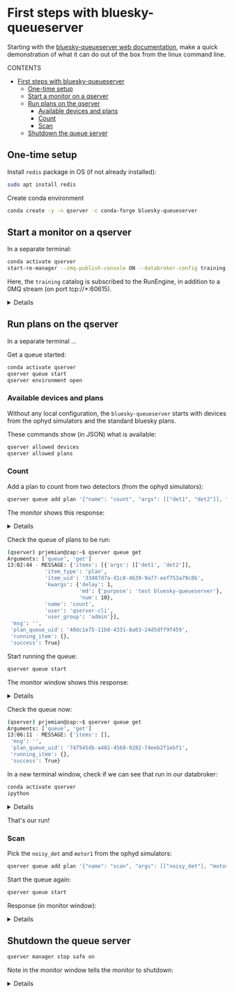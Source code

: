 # First steps with bluesky-queueserver

Starting with the [bluesky-queueserver web
documentation](https://blueskyproject.io/bluesky-queueserver/cli_tools.html),
make a quick demonstration of what it can do out of the box from the linux
command line.

CONTENTS

- [First steps with bluesky-queueserver](#first-steps-with-bluesky-queueserver)
  - [One-time setup](#one-time-setup)
  - [Start a monitor on a qserver](#start-a-monitor-on-a-qserver)
  - [Run plans on the qserver](#run-plans-on-the-qserver)
    - [Available devices and plans](#available-devices-and-plans)
    - [Count](#count)
    - [Scan](#scan)
  - [Shutdown the queue server](#shutdown-the-queue-server)

## One-time setup

Install `redis` package in OS (if not already installed):

```bash
sudo apt install redis
```

Create conda environment

```bash
conda create -y -n qserver -c conda-forge bluesky-queueserver
```

## Start a monitor on a qserver

In a separate terminal:

```bash
conda activate qserver
start-re-manager --zmq-publish-console ON --databroker-config training
```

Here, the `training` catalog is subscribed to the RunEngine, in addition to a 0MQ stream (on port tcp://*:60615).

<details>

```
(qserver) prjemian@zap:~$ start-re-manager --zmq-publish-console ON --databroker-config training
INFO:bluesky_queueserver.manager.manager:Starting ZMQ server at 'tcp://*:60615'
INFO:bluesky_queueserver.manager.manager:ZMQ control channels: encryption disabled
INFO:bluesky_queueserver.manager.manager:Starting RE Manager process
INFO:bluesky_queueserver.manager.manager:Loading the lists of allowed plans and devices ...
INFO:bluesky_queueserver.manager.manager:Starting ZeroMQ server ...
INFO:bluesky_queueserver.manager.manager:ZeroMQ server is waiting on tcp://*:60615
```

</details>

## Run plans on the qserver

In a separate terminal ...

Get a queue started:

```bash
conda activate qserver
qserver queue start
qserver environment open
```

### Available devices and plans

Without any local configuration, the `bluesky-queueserver` starts with devices from  the ophyd simulators and the standard bluesky plans.

These commands show (in JSON) what is available:

```bash
qserver allowed devices
qserver allowed plans
```

### Count

Add a plan to count from two detectors (from the ophyd simulators):

```bash
qserver queue add plan '{"name": "count", "args": [["det1", "det2"]], "kwargs": {"num": 10, "delay": 1, "md": {"purpose": "test bluesky-queueserver"}}}'
```

The monitor shows this response:

<details>

```text
INFO:bluesky_queueserver.manager.manager:Adding new item to the queue ...
INFO:bluesky_queueserver.manager.manager:Item added: success=True item_type='plan' name='count' item_uid='33487d7a-d1c8-4639-9a77-eef753a79c8b' qsize=1.
```

</details>

Check the queue of plans to be run:

```bash
(qserver) prjemian@zap:~$ qserver queue get
Arguments: ['queue', 'get']
13:02:44 - MESSAGE: {'items': [{'args': [['det1', 'det2']],
            'item_type': 'plan',
            'item_uid': '33487d7a-d1c8-4639-9a77-eef753a79c8b',
            'kwargs': {'delay': 1,
                       'md': {'purpose': 'test bluesky-queueserver'},
                       'num': 10},
            'name': 'count',
            'user': 'qserver-cli',
            'user_group': 'admin'}],
 'msg': '',
 'plan_queue_uid': '40dc1e75-11b8-4331-8a03-24d5dff9f459',
 'running_item': {},
 'success': True}
```

Start running the queue:

```bash
qserver queue start
```

The monitor window shows this response:

<details>

```text
INFO:bluesky_queueserver.manager.manager:Starting queue processing ...
INFO:bluesky_queueserver.manager.manager:Processing the next queue item: 1 plans are left in the queue.
INFO:bluesky_queueserver.manager.manager:Starting the plan:
{'args': [['det1', 'det2']],
 'item_uid': '33487d7a-d1c8-4639-9a77-eef753a79c8b',
 'kwargs': {'delay': 1,
            'md': {'purpose': 'test bluesky-queueserver'},
            'num': 10},
 'meta': {},
 'name': 'count',
 'user': 'qserver-cli',
 'user_group': 'admin'}.
INFO:bluesky_queueserver.manager.worker:Starting execution of a plan ...
INFO:bluesky_queueserver.manager.worker:Starting a plan 'count'.
INFO:bluesky_queueserver.manager.plan_monitoring:New run was open: 'dc48f1b8-6f98-4da4-922e-4daff406849a'


Transient Scan ID: 1     Time: 2021-10-21 13:05:16
Persistent Unique Scan ID: 'dc48f1b8-6f98-4da4-922e-4daff406849a'
New stream: 'primary'
+-----------+------------+------------+------------+
|   seq_num |       time |       det1 |       det2 |
+-----------+------------+------------+------------+
|         1 | 13:05:16.8 |      5.000 |      1.765 |
|         2 | 13:05:17.8 |      5.000 |      1.765 |
|         3 | 13:05:18.8 |      5.000 |      1.765 |
|         4 | 13:05:19.8 |      5.000 |      1.765 |
|         5 | 13:05:20.8 |      5.000 |      1.765 |
|         6 | 13:05:21.8 |      5.000 |      1.765 |
|         7 | 13:05:22.8 |      5.000 |      1.765 |
|         8 | 13:05:23.8 |      5.000 |      1.765 |
|         9 | 13:05:24.8 |      5.000 |      1.765 |
|        10 | 13:05:25.8 |      5.000 |      1.765 |
Run was closed: 'dc48f1b8-6f98-4da4-922e-4daff406849a'
+-----------+------------+------------+------------+
generator count ['dc48f1b8'] (scan num: 1)



INFO:bluesky_queueserver.manager.manager:No items are left in the queue.
INFO:bluesky_queueserver.manager.manager:Queue is empty.
```

</details>

Check the queue now:

```bash
(qserver) prjemian@zap:~$ qserver queue get
Arguments: ['queue', 'get']
13:06:11 - MESSAGE: {'items': [],
 'msg': '',
 'plan_queue_uid': '747545db-a402-4568-9282-74eeb2f1ebf1',
 'running_item': {},
 'success': True}
```

In a new terminal window, check if we can see that run in our databroker:

```bash
conda activate qserver
ipython
```

<details>

```ipython
In [1]: import databroker
   ...: cat = databroker.catalog["training"]
   ...: run = cat[-1]
   ...: run
   ...:
Out[1]:
BlueskyRun
  uid='dc48f1b8-6f98-4da4-922e-4daff406849a'
  exit_status='success'
  2021-10-21 13:05:16.819 -- 2021-10-21 13:05:26.847
  Streams:
    * primary


In [2]: run.primary.read()
Out[2]:
<xarray.Dataset>
Dimensions:  (time: 10)
Coordinates:
  * time     (time) float64 1.635e+09 1.635e+09 ... 1.635e+09 1.635e+09
Data variables:
    det1     (time) float64 5.0 5.0 5.0 5.0 5.0 5.0 5.0 5.0 5.0 5.0
    det2     (time) float64 1.765 1.765 1.765 1.765 ... 1.765 1.765 1.765 1.765
```

</details>

That's our run!

### Scan

Pick the `noisy_det` and `motor1` from the ophyd simulators:

```bash
qserver queue add plan '{"name": "scan", "args": [["noisy_det"], "motor1", 0, 1, 5 ], "kwargs": {"md": {"purpose": "test bluesky-queueserver"}}}'
```

Start the queue again:

```bash
qserver queue start
```

Response (in monitor window):

<details>

```text
INFO:bluesky_queueserver.manager.manager:Starting queue processing ...
INFO:bluesky_queueserver.manager.manager:Processing the next queue item: 1 plans are left in the queue.
INFO:bluesky_queueserver.manager.manager:Starting the plan:
{'args': [['noisy_det'], 'motor1', 0, 1, 5],
 'item_uid': '9c10c3f2-2214-4a70-b3e8-8be4170e68be',
 'kwargs': {'md': {'purpose': 'test bluesky-queueserver'}},
 'meta': {},
 'name': 'scan',
 'user': 'qserver-cli',
 'user_group': 'admin'}.
INFO:bluesky_queueserver.manager.worker:Starting execution of a plan ...
INFO:bluesky_queueserver.manager.worker:Starting a plan 'scan'.


Transient Scan ID: 2     Time: 2021-10-21 13:17:04
Persistent Unique Scan ID: '0e076f4d-c7c3-4a59-bc7f-8fcc636e5d4b'
INFO:bluesky_queueserver.manager.plan_monitoring:New run was open: '0e076f4d-c7c3-4a59-bc7f-8fcc636e5d4b'
New stream: 'primary'
+-----------+------------+------------+------------+
|   seq_num |       time |     motor1 |  noisy_det |
+-----------+------------+------------+------------+
|         1 | 13:17:04.2 |      0.000 |      1.028 |
|         2 | 13:17:04.2 |      0.250 |      0.932 |
Run was closed: '0e076f4d-c7c3-4a59-bc7f-8fcc636e5d4b'
|         3 | 13:17:04.2 |      0.500 |      0.993 |
|         4 | 13:17:04.2 |      0.750 |      0.953 |
|         5 | 13:17:04.2 |      1.000 |      0.975 |
+-----------+------------+------------+------------+
generator scan ['0e076f4d'] (scan num: 2)



INFO:bluesky_queueserver.manager.manager:No items are left in the queue.
INFO:bluesky_queueserver.manager.manager:Queue is empty.
```

</details>

## Shutdown the queue server

```bash
qserver manager stop safe on
```

Note in the monitor window tells the monitor to shutdown:

<details>

```text
INFO:bluesky_queueserver.manager.worker:Closing RE Worker environment ...
INFO:bluesky_queueserver.manager.worker:Environment is waiting to be closed ...
INFO:bluesky_queueserver.manager.manager:Waiting for exit confirmation from RE worker ...
INFO:bluesky_queueserver.manager.worker:Run Engine environment was closed successfully
INFO:bluesky_queueserver.manager.manager:Wait for RE Worker process to close (join)
INFO:bluesky_queueserver.manager.start_manager:Joining RE Worker ...
INFO:bluesky_queueserver.manager.manager:RE Manager was stopped by ZMQ command.
INFO:bluesky_queueserver.manager.start_manager:RE Watchdog is stopped
(qserver) prjemian@zap:~$
```

</details>
